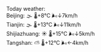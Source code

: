 Today weather:  
Beijing: 🌫  🌡️+8°C 🌬️↓7km/h  
Tianjin: 🌫  🌡️+13°C 🌬️↓11km/h  
Shijiazhuang: ☀️   🌡️+15°C 🌬️↓5km/h  
Tangshan: ⛅️  🌡️+12°C 🌬️←4km/h  
